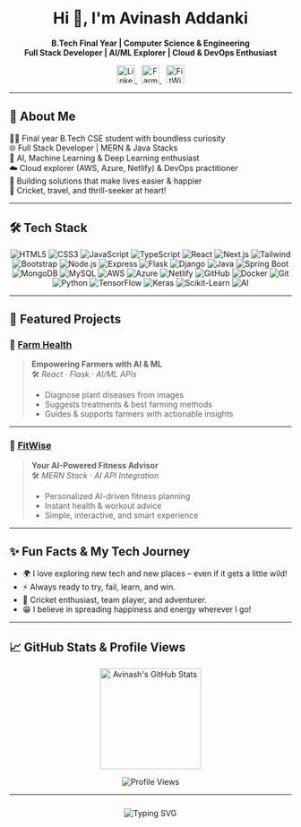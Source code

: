 <h1 align="center">Hi 👋, I'm Avinash Addanki</h1>
<p align="center">
  <b>B.Tech Final Year | Computer Science & Engineering</b><br>
  <b>Full Stack Developer | AI/ML Explorer | Cloud & DevOps Enthusiast</b>
</p>

<p align="center">
  <a href="https://www.linkedin.com/in/avinash-addanki/" target="_blank">
    <img src="https://img.shields.io/badge/LinkedIn-Connect-blue?style=for-the-badge&logo=linkedin&logoColor=white" alt="LinkedIn" height="32"/>
  </a>
  &nbsp;
  <a href="https://farmhealth.netlify.app/" target="_blank">
    <img src="https://img.shields.io/badge/Farm%20Health-Live-green?style=for-the-badge&logo=react&logoColor=white" alt="Farm Health" height="32"/>
  </a>
  &nbsp;
  <a href="https://fitwise.netlify.app/" target="_blank">
    <img src="https://img.shields.io/badge/FitWise-Live-orange?style=for-the-badge&logo=python&logoColor=white" alt="FitWise" height="32"/>
  </a>
</p>

---

## 🚀 About Me

👨‍💻 Final year B.Tech CSE student with boundless curiosity  
🌐 Full Stack Developer | MERN & Java Stacks  
🤖 AI, Machine Learning & Deep Learning enthusiast  
☁️ Cloud explorer (AWS, Azure, Netlify) & DevOps practitioner  
🎯 Building solutions that make lives easier & happier  
🏏 Cricket, travel, and thrill-seeker at heart!

---

## 🛠️ Tech Stack

<p align="center">
  <!-- Web Dev & Frontend -->
  <img src="https://img.icons8.com/color/32/html-5--v1.png" title="HTML5"/>
  <img src="https://img.icons8.com/color/32/css3.png" title="CSS3"/>
  <img src="https://img.icons8.com/color/32/javascript--v1.png" title="JavaScript"/>
  <img src="https://img.icons8.com/color/32/typescript.png" title="TypeScript"/>
  <img src="https://img.icons8.com/color/32/react-native.png" title="React"/>
  <img src="https://img.icons8.com/color/32/nextjs.png" title="Next.js"/>
  <img src="https://img.icons8.com/color/32/tailwind_css.png" title="Tailwind"/>
  <img src="https://img.icons8.com/color/32/bootstrap.png" title="Bootstrap"/>
  <!-- Backend & Full Stack -->
  <img src="https://img.icons8.com/color/32/nodejs.png" title="Node.js"/>
  <img src="https://img.icons8.com/ios-filled/32/000000/express-js.png" title="Express"/>
  <img src="https://img.icons8.com/ios-filled/32/000000/flask.png" title="Flask"/>
  <img src="https://img.icons8.com/color/32/django.png" title="Django"/>
  <img src="https://img.icons8.com/color/32/java-coffee-cup-logo.png" title="Java"/>
  <img src="https://img.icons8.com/color/32/spring-logo.png" title="Spring Boot"/>
  <img src="https://img.icons8.com/color/32/mongodb.png" title="MongoDB"/>
  <img src="https://img.icons8.com/color/32/mysql-logo.png" title="MySQL"/>
  <!-- Cloud & DevOps -->
  <img src="https://img.icons8.com/color/32/amazon-web-services.png" title="AWS"/>
  <img src="https://img.icons8.com/color/32/microsoft-azure.png" title="Azure"/>
  <img src="https://img.icons8.com/color/32/netlify.png" title="Netlify"/>
  <img src="https://img.icons8.com/color/32/github.png" title="GitHub"/>
  <img src="https://img.icons8.com/color/32/docker.png" title="Docker"/>
  <img src="https://img.icons8.com/color/32/git.png" title="Git"/>
  <!-- AI/ML -->
  <img src="https://img.icons8.com/color/32/python.png" title="Python"/>
  <img src="https://img.icons8.com/color/32/tensorflow.png" title="TensorFlow"/>
  <img src="https://img.icons8.com/color/32/keras.png" title="Keras"/>
  <img src="https://img.icons8.com/color/32/scikit-learn.png" title="Scikit-Learn"/>
  <img src="https://img.icons8.com/color/32/artificial-intelligence.png" title="AI"/>
</p>

---

## 🌟 Featured Projects

### 🌱 [Farm Health](https://farmhealth.netlify.app/)
> **Empowering Farmers with AI & ML**  
> 🛠️ *React · Flask · AI/ML APIs*  
> - Diagnose plant diseases from images  
> - Suggests treatments & best farming methods  
> - Guides & supports farmers with actionable insights

---

### 💪 [FitWise](https://fitwise.netlify.app/)
> **Your AI-Powered Fitness Advisor**  
> 🛠️ *MERN Stack · AI API Integration*  
> - Personalized AI-driven fitness planning  
> - Instant health & workout advice  
> - Simple, interactive, and smart experience

---

## ✨ Fun Facts & My Tech Journey

- 🌍 I love exploring new tech and new places – even if it gets a little wild!
- ⚡ Always ready to try, fail, learn, and win.
- 🏏 Cricket enthusiast, team player, and adventurer.
- 😁 I believe in spreading happiness and energy wherever I go!

---

## 📈 GitHub Stats & Profile Views

<p align="center">
  <img src="https://github-readme-stats.vercel.app/api?username=avinash776&show_icons=true&theme=tokyonight" alt="Avinash's GitHub Stats" height="180"/>
</p>

<p align="center">
  <img src="https://komarev.com/ghpvc/?username=avinash776&style=for-the-badge&color=blue" alt="Profile Views"/>
</p>

---

<!-- Animated Typing SVG with padding for better display -->
<p align="center" style="padding: 10px 0;">
  <img src="https://readme-typing-svg.demolab.com?font=Fira+Code&size=26&pause=1000&color=0A66C2&background=FFFFFF00&center=true&vCenter=true&width=700&height=60&lines=Let's+connect+and+build+something+amazing!;Stay+curious+.+Stay+happy+.+Spread+joy+%F0%9F%9A%80"
  alt="Typing SVG"/>
</p>
